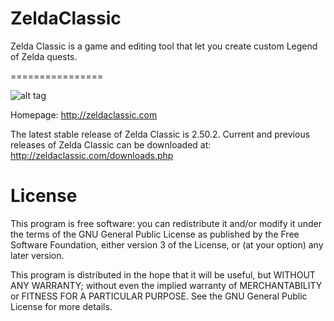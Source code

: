 # ZeldaClassic
Zelda Classic is a game and editing tool that let you create custom Legend of Zelda quests.

================

![alt tag](http://zeldaclassic.com/what/4.gif)

Homepage:
http://zeldaclassic.com

The latest stable release of Zelda Classic is 2.50.2.
Current and previous releases of Zelda Classic can be downloaded at: http://zeldaclassic.com/downloads.php

# License

This program is free software: you can redistribute it and/or modify
it under the terms of the GNU General Public License as published by
the Free Software Foundation, either version 3 of the License, or
(at your option) any later version.

This program is distributed in the hope that it will be useful,
but WITHOUT ANY WARRANTY; without even the implied warranty of
MERCHANTABILITY or FITNESS FOR A PARTICULAR PURPOSE.  See the
GNU General Public License for more details.


